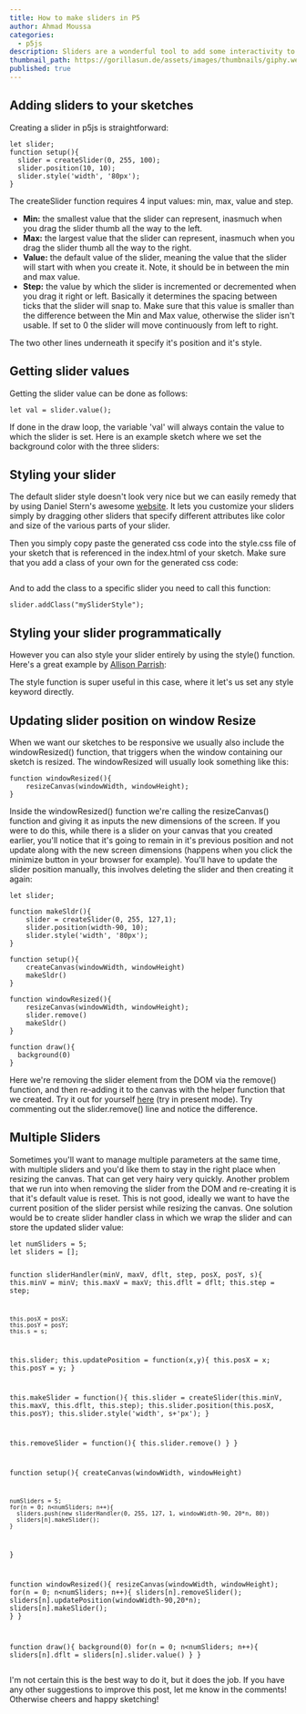 ```yaml
---
title: How to make sliders in P5
author: Ahmad Moussa
categories:
  - p5js
description: Sliders are a wonderful tool to add some interactivity to your sketches. Here's everything you need to know.
thumbnail_path: https://gorillasun.de/assets/images/thumbnails/giphy.webm
published: true
---
```


<h2>Adding sliders to your sketches</h2>
Creating a slider in p5js is straightforward:

<pre><code>let slider;
function setup(){
  slider = createSlider(0, 255, 100);
  slider.position(10, 10);
  slider.style('width', '80px');
}
</code></pre>

The createSlider function requires 4 input values: min, max, value and step.

<ul>
<li><strong>Min:</strong> the smallest value that the slider can represent, inasmuch when you drag the slider thumb all the way to the left.</li>
<li><strong>Max:</strong> the largest value that the slider can represent, inasmuch when you drag the slider thumb all the way to the right.</li>
<li><strong>Value:</strong> the default value of the slider, meaning the value that the slider will start with when you create it. Note, it should be in between the min and max value.</li>
<li><strong>Step:</strong> the value by which the slider is incremented or decremented when you drag it right or left. Basically it determines the spacing between ticks that the slider will snap to. Make sure that this value is smaller than the difference between the Min and Max value, otherwise the slider isn't usable. If set to 0 the slider will move continuously from left to right.</li>
</ul>

The two other lines underneath it specify it's position and it's style.

<h2>Getting slider values</h2>
Getting the slider value can be done as follows:

<pre><code>let val = slider.value();
</code></pre>

If done in the draw loop, the variable 'val' will always contain the value to which the slider is set. Here is an example sketch where we set the background color with the three sliders:

<script src="//toolness.github.io/p5.js-widget/p5-widget.js"></script>

<script type="text/p5" data-p5-version="1.2.0" data-autoplay>
function setup() {
  createCanvas(windowWidth, windowHeight)
  slider1 = createSlider(0, 255, 127,1);
  slider1.position(10, windowHeight/4);
  slider1.style('width', '80px');
	
  slider2 = createSlider(0, 255, 127,1);
  slider2.position(10, windowHeight/2);
  slider2.style('width', '80px');
	
  slider3 = createSlider(0, 255, 127,2);
  slider3.position(10, windowHeight/4*3);
  slider3.style('width', '80px');
}

function draw() {
  let val1 = slider1.value();
  let val2 = slider2.value();
  let val3 = slider3.value();
  background(val1,val2,val3);
}
</script>
<p></p>
<h2>Styling your slider</h2>
The default slider style doesn't look very nice but we can easily remedy that by using Daniel Stern's awesome <a href='http://danielstern.ca/range.css/?ref=css-tricks#/'>website</a>. It lets you customize your sliders simply by dragging other sliders that specify different attributes like color and size of the various parts of your slider.

Then you simply copy paste the generated css code into the style.css file of your sketch that is referenced in the index.html of your sketch. Make sure that you add a class of your own for the generated css code:
<p></p>
<span class="image fit"><img src="https://gorillasun.de/assets/images/2021-08-06-How-to-make-Sliders-in-P5/sliderStyle1.png" alt="" /></span>
<p></p>
And to add the class to a specific slider you need to call this function:
<pre><code>slider.addClass("mySliderStyle");
</code></pre>

<h2>Styling your slider programmatically</h2>
However you can also style your slider entirely by using the style() function. Here's a great example by <a href='https://twitter.com/aparrish?lang=en'>Allison Parrish</a>:
<p></p>
<script src="//toolness.github.io/p5.js-widget/p5-widget.js"></script>
<script type="text/p5" data-p5-version="1.2.0" data-autoplay data-preview-width="400" data-height="500">
let sliderN = 50;
function setup() {
  noCanvas();
  for (let i = 0; i < sliderN; i++) {
    let d = createDiv();
    d.style('padding-left: 50px;');
    d.style('transform-origin: 0 50% 0');
    d.style('transform: rotate(' + (((360 / sliderN) * i)) + 'deg);');
    d.position(200, 200);
    let s = createSlider(-1, 1, 0, 0);
    d.child(s);  
  }
}

function draw() {
  background(220);
}
</script>
	
The style function is super useful in this case, where it let's us set any style keyword directly.


<h2>Updating slider position on window Resize</h2>
When we want our sketches to be responsive we usually also include the windowResized() function, that triggers when the window containing our sketch is resized. The windowResized will usually look something like this:

<pre><code>function windowResized(){
	resizeCanvas(windowWidth, windowHeight);
}
</code></pre>

Inside the windowResized() function we're calling the resizeCanvas() function and giving it as inputs the new dimensions of the screen. If you were to do this, while there is a slider on your canvas that you created earlier, you'll notice that it's going to remain in it's previous position and not update along with the new screen dimensions (happens when you click the minimize button in your browser for example). You'll have to update the slider position manually, this involves deleting the slider and then creating it again:
<pre><code>let slider;

function makeSldr(){
	slider = createSlider(0, 255, 127,1);
  	slider.position(width-90, 10);
  	slider.style('width', '80px');
}

function setup(){
	createCanvas(windowWidth, windowHeight)
	makeSldr()
}

function windowResized(){
	resizeCanvas(windowWidth, windowHeight);
	slider.remove()
	makeSldr()
}

function draw(){
  background(0)
}
</code></pre>
<p></p>
Here we're removing the slider element from the DOM via the remove() function, and then re-adding it to the canvas with the helper function that we created. Try it out for yourself <a href='https://editor.p5js.org/AhmadMoussa/sketches/vInrssviE'>here</a> (try in present mode). Try commenting out the slider.remove() line and notice the difference.

<h2>Multiple Sliders</h2>
Sometimes you'll want to manage multiple parameters at the same time, with multiple sliders and you'd like them to stay in the right place when resizing the canvas. That can get very hairy very quickly. Another problem that we run into when removing the slider from the DOM and re-creating it is that it's default value is reset. This is not good, ideally we want to have the current position of the slider persist while resizing the canvas. One solution would be to create slider handler class in which we wrap the slider and can store the updated slider value:
<p></p>
<pre><code>let numSliders = 5;
let sliders = [];

function sliderHandler(minV, maxV, dflt, step, posX, posY, s){
    this.minV = minV;
    this.maxV = maxV;
    this.dflt = dflt;
    this.step = step;
  
    this.posX = posX;
    this.posY = posY;
    this.s = s;
  
  this.slider;
  this.updatePosition = function(x,y){
    this.posX = x;
    this.posY = y;
  }
  
  this.makeSlider = function(){
    this.slider = createSlider(this.minV, this.maxV, this.dflt, this.step);
    this.slider.position(this.posX, this.posY);
    this.slider.style('width', s+'px');
  }
  
  this.removeSlider = function(){
    this.slider.remove()
  }
}

function setup(){
	createCanvas(windowWidth, windowHeight)
	
    numSliders = 5;
    for(n = 0; n<numSliders; n++){
      sliders.push(new sliderHandler(0, 255, 127, 1, windowWidth-90, 20*n, 80))
      sliders[n].makeSlider();
    }
}

function windowResized(){
	resizeCanvas(windowWidth, windowHeight);
	for(n = 0; n<numSliders; n++){
      sliders[n].removeSlider();
      sliders[n].updatePosition(windowWidth-90,20*n);
      sliders[n].makeSlider();
    }
}

function draw(){
  background(0)
  for(n = 0; n<numSliders; n++){
    sliders[n].dflt = sliders[n].slider.value()
  }
}
</code></pre>

I'm not certain this is the best way to do it, but it does the job. If you have any other suggestions to improve this post, let me know in the comments! Otherwise cheers and happy sketching!
